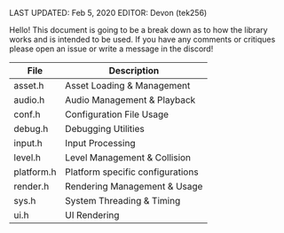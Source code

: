 LAST UPDATED: Feb 5, 2020
EDITOR: Devon (tek256)

Hello!
This document is going to be a break down as to how the library works and is intended to be used.
If you have any comments or critiques please open an issue or write a message in the discord!

|    File   |           Description            |
| --------- | -------------------------------- |
|asset.h    | Asset Loading & Management       |
|audio.h    | Audio Management & Playback      |
|conf.h     | Configuration File Usage         |
|debug.h    | Debugging Utilities              |
|input.h    | Input Processing                 |
|level.h    | Level Management & Collision     |
|platform.h | Platform specific configurations |
|render.h   | Rendering Management & Usage     |
|sys.h      | System Threading & Timing        |
|ui.h       | UI Rendering                     |

